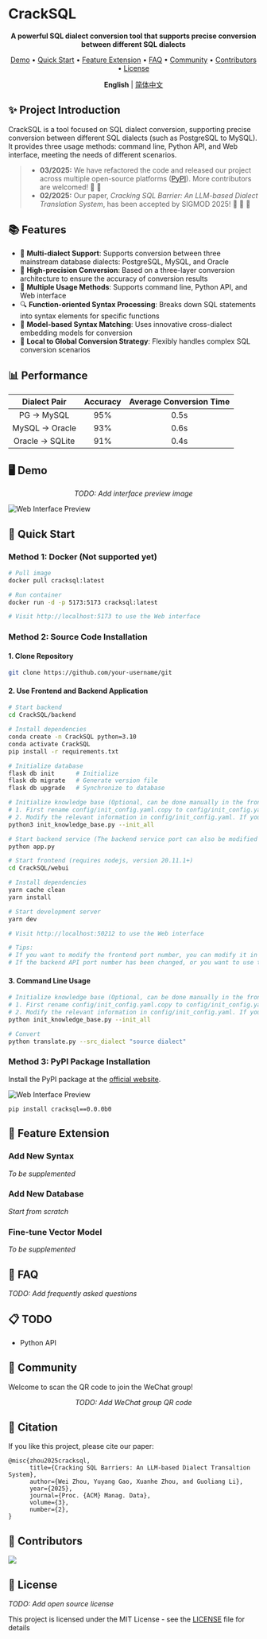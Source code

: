 # CrackSQL

<p align="center">
  <b>A powerful SQL dialect conversion tool that supports precise conversion between different SQL dialects</b>
</p>

<p align="center">
  <a href="#-demo">Demo</a> •
  <a href="#-quick-start">Quick Start</a> •
  <a href="#-feature-extension">Feature Extension</a> • 
  <a href="#-faq">FAQ</a> •  
  <a href="#-community">Community</a> •  
  <a href="#-contributors">Contributors</a> •  
  <a href="#-license">License</a>
</p>

<p align="center">
  <b>English</b> | <a href="./README_CH.md">简体中文</a>
</p>

## ✨ Project Introduction

CrackSQL is a tool focused on SQL dialect conversion, supporting precise conversion between different SQL dialects (such as PostgreSQL to MySQL). It provides three usage methods: command line, Python API, and Web interface, meeting the needs of different scenarios.

> - **03/2025:** We have refactored the code and released our project across multiple open-source platforms ([PyPI](https://pypi.org/project/cracksql/0.0.0b0/)). More contributors are welcomed! :wave: 👫
> - **02/2025:** Our paper, *Cracking SQL Barrier: An LLM-based Dialect Translation System*, has been accepted by SIGMOD 2025! :tada: :tada: :tada:

## 📚 Features

- 🚀 **Multi-dialect Support**: Supports conversion between three mainstream database dialects: PostgreSQL, MySQL, and Oracle
- 🎯 **High-precision Conversion**: Based on a three-layer conversion architecture to ensure the accuracy of conversion results
- 🌟 **Multiple Usage Methods**: Supports command line, Python API, and Web interface
- 🔍 **Function-oriented Syntax Processing**: Breaks down SQL statements into syntax elements for specific functions
- 🧠 **Model-based Syntax Matching**: Uses innovative cross-dialect embedding models for conversion
- 🔄 **Local to Global Conversion Strategy**: Flexibly handles complex SQL conversion scenarios

## 📊 Performance

| Dialect Pair | Accuracy | Average Conversion Time |
|:-------:|:--------:|:------------:|
| PG → MySQL | 95% | 0.5s |
| MySQL → Oracle | 93% | 0.6s |
| Oracle → SQLite | 91% | 0.4s |

## 🖥️ Demo

<p align="center">
  <i>TODO: Add interface preview image</i>
</p>

![Web Interface Preview](./data/images/demo.png)

## 🚀 Quick Start

### Method 1: Docker (Not supported yet)

```bash
# Pull image
docker pull cracksql:latest

# Run container
docker run -d -p 5173:5173 cracksql:latest

# Visit http://localhost:5173 to use the Web interface
```

### Method 2: Source Code Installation

#### 1. Clone Repository
```bash
git clone https://github.com/your-username/git
```

#### 2. Use Frontend and Backend Application
```bash
# Start backend
cd CrackSQL/backend

# Install dependencies
conda create -n CrackSQL python=3.10
conda activate CrackSQL
pip install -r requirements.txt

# Initialize database
flask db init      # Initialize
flask db migrate   # Generate version file
flask db upgrade   # Synchronize to database

# Initialize knowledge base (Optional, can be done manually in the frontend after starting the frontend project)
# 1. First rename config/init_config.yaml.copy to config/init_config.yaml
# 2. Modify the relevant information in config/init_config.yaml. If you want to initialize the knowledge base, Embedding Model is required
python3 init_knowledge_base.py --init_all

# Start backend service (The backend service port can also be modified in app.py, currently 30006)
python app.py

# Start frontend (requires nodejs, version 20.11.1+)
cd CrackSQL/webui

# Install dependencies
yarn cache clean
yarn install

# Start development server
yarn dev

# Visit http://localhost:50212 to use the Web interface

# Tips: 
# If you want to modify the frontend port number, you can modify it in webui/vite.config.js: port: 50212
# If the backend API port number has been changed, or you want to use the server's IP, you can modify the VITE_APP_BASE_URL parameter in webui/.env.serve-dev file.
```

#### 3. Command Line Usage
```bash
# Initialize knowledge base (Optional, can be done manually in the frontend after starting the frontend project)
# 1. First rename config/init_config.yaml.copy to config/init_config.yaml
# 2. Modify the relevant information in config/init_config.yaml. If you want to initialize the knowledge base, Embedding Model is required
python init_knowledge_base.py --init_all

# Convert
python translate.py --src_dialect "source dialect"
```

### Method 3: PyPI Package Installation

Install the PyPI package at the [official website](https://pypi.org/project/cracksql/0.0.0b0/).

![Web Interface Preview](./data/images/pypi.png)

```
pip install cracksql==0.0.0b0
```

## 📎 Feature Extension

### Add New Syntax
<i>To be supplemented</i>

### Add New Database
<i>Start from scratch</i>

### Fine-tune Vector Model
<i>To be supplemented</i>

## 🤔 FAQ

<i>TODO: Add frequently asked questions</i>

## 📋 TODO

- Python API

## 👫 Community

Welcome to scan the QR code to join the WeChat group!

<p align="center">
  <i>TODO: Add WeChat group QR code</i>
</p>

## 📒 Citation

If you like this project, please cite our paper:

```
@misc{zhou2025cracksql,
      title={Cracking SQL Barriers: An LLM-based Dialect Transaltion System}, 
      author={Wei Zhou, Yuyang Gao, Xuanhe Zhou, and Guoliang Li},
      year={2025},
      journal={Proc. {ACM} Manag. Data},
      volume={3},
      number={2},
}
```

## 📧 Contributors

<a href="https://github.com/code4DB/CrackSQL/network/dependencies">
  <img src="https://contrib.rocks/image?repo=code4DB/CrackSQL" />
</a>

## 📝 License

<i>TODO: Add open source license</i>

This project is licensed under the MIT License - see the [LICENSE](LICENSE) file for details


